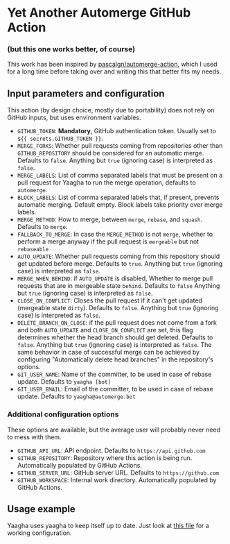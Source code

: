 # Yet Another Automerge GitHub Action
### (but this one works better, of course)

This work has been inspired by [pascalgn/automerge-action](https://github.com/pascalgn/automerge-action),
which I used for a long time before taking over and writing this that better fits my needs.

## Input parameters and configuration

This action (by design choice, mostly due to portability) does not rely on GitHub inputs, but uses environment variables.

* `GITHUB_TOKEN`: **Mandatory**, GitHub authentication token. Usually set to `${{ secrets.GITHUB_TOKEN }}`.
* `MERGE_FORKS`: Whether pull requests coming from repositories other than `GITHUB_REPOSITORY` should be considered for an automatic merge. Defaults to `false`.
Anything but `true` (ignoring case) is interpreted as `false`.
* `MERGE_LABELS`: List of comma separated labels that must be present on a pull request for Yaagha to run the merge operation, defaults to `automerge`.
* `BLOCK_LABELS`: List of comma separated labels that, if present, prevents automatic merging. Default empty. Block labels take priority over merge labels.
* `MERGE_METHOD`: How to merge, between `merge`, `rebase`, and `squash`. Defaults to `merge`.
* `FALLBACK_TO_MERGE`: In case the `MERGE_METHOD` is not `merge`, whether to perform a merge anyway if the pull request is `mergeable` but not `rebaseable`
* `AUTO_UPDATE`: Whether pull requests coming from this repository should get updated before merge. Defaults to `true`.
Anything but `true` (ignoring case) is interpreted as `false`.
* `MERGE_WHEN_BEHIND`: if `AUTO_UPDATE` is disabled, Whether to merge pull requests that are in mergeable state `behind`. Defaults to `false`
Anything but `true` (ignoring case) is interpreted as `false`.
* `CLOSE_ON_CONFLICT`: Closes the pull request if it can't get updated (mergeable state `dirty`). Defaults to `false`.
Anything but `true` (ignoring case) is interpreted as `false`.
* `DELETE_BRANCH_ON_CLOSE`: if the pull request does not come from a fork and both `AUTO_UPDATE` and `CLOSE_ON_CONFLICT` are set, this flag determines whether the head branch should get deleted.
Defaults to `false`.
Anything but `true` (ignoring case) is interpreted as `false`.
The same behavior in case of successful merge can be achieved by configuring "Automatically delete head branches" in the repository's options. 
* `GIT_USER_NAME`: Name of the committer, to be used in case of rebase update. Defaults to `yaagha [bot]`
* `GIT_USER_EMAIL`: Email of the committer, to be used in case of rebase update. Defaults to `yaagha@automerge.bot`

### Additional configuration options

These options are available, but the average user will probably never need to mess with them.

* `GITHUB_API_URL`: API endpoint. Defaults to `https://api.github.com`
* `GITHUB_REPOSITORY`: Repository where this action is being run. Automatically populated by GitHub Actions.
* `GITHUB_SERVER_URL`: GitHub server URL. Defaults to `https://github.com`
* `GITHUB_WORKSPACE`: Internal work directory. Automatically populated by GitHub Actions.


## Usage example

Yaagha uses yaagha to keep itself up to date. Just look at [this file](https://github.com/DanySK/yaagha/blob/master/.github/workflows/automerge.yml) for a working configuration.
